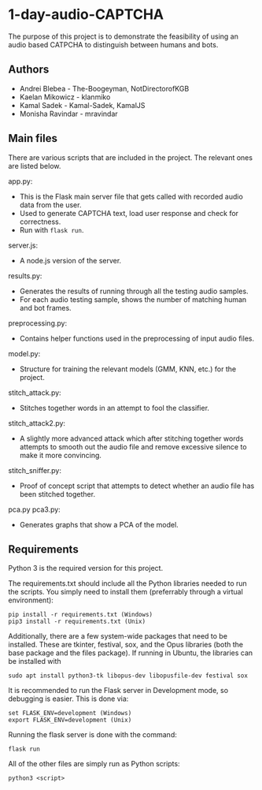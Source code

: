 # 1-day-audio-CAPTCHA

The purpose of this project is to demonstrate the feasibility of using an audio based CATPCHA to distinguish between humans and bots.

## Authors
- Andrei Blebea - The-Boogeyman, NotDirectorofKGB
- Kaelan Mikowicz - klanmiko
- Kamal Sadek - Kamal-Sadek, KamalJS
- Monisha Ravindar - mravindar

## Main files

There are various scripts that are included in the project. The relevant ones are listed below.

app.py:
  - This is the Flask main server file that gets called with recorded audio data from the user.
  - Used to generate CAPTCHA text, load user response and check for correctness.
  - Run with ```flask run```.

server.js:
  - A node.js version of the server.

results.py:
  - Generates the results of running through all the testing audio samples.
  - For each audio testing sample, shows the number of matching human and bot frames.

preprocessing.py:
  - Contains helper functions used in the preprocessing of input audio files.

model.py:
  - Structure for training the relevant models (GMM, KNN, etc.) for the project.

stitch_attack.py:
  - Stitches together words in an attempt to fool the classifier.

stitch_attack2.py:
  - A slightly more advanced attack which after stitching together words attempts to smooth out the audio file and remove excessive silence to make it more convincing.

stitch_sniffer.py:
  - Proof of concept script that attempts to detect whether an audio file has been stitched together.

pca.py pca3.py:
  - Generates graphs that show a PCA of the model.

## Requirements
Python 3 is the required version for this project.

The requirements.txt should include all the Python libraries needed to run the scripts. You simply need to install them (preferrably through a virtual environment):
```
pip install -r requirements.txt (Windows)
pip3 install -r requirements.txt (Unix)
```

Additionally, there are a few system-wide packages that need to be installed. These are tkinter, festival, sox, and the Opus libraries (both the base package and the files package). If running in Ubuntu, the libraries can be installed with
```
sudo apt install python3-tk libopus-dev libopusfile-dev festival sox
```

It is recommended to run the Flask server in Development mode, so debugging is easier. This is done via:
```
set FLASK_ENV=development (Windows)
export FLASK_ENV=development (Unix)
```

Running the flask server is done with the command:
```
flask run
```

All of the other files are simply run as Python scripts:
```
python3 <script>
```
